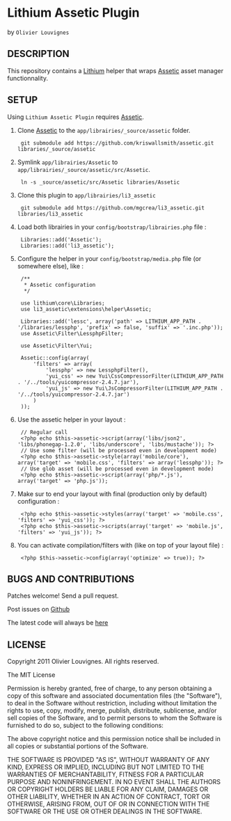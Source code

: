 # Lithium Assetic Plugin #
by `Olivier Louvignes`

## DESCRIPTION ##

This repository contains a [Lithium](https://github.com/UnionOfRAD/lithium) helper that wraps [Assetic](https://github.com/kriswallsmith/assetic) asset manager functionnality.

## SETUP ##

Using `Lithium Assetic Plugin` requires [Assetic](https://github.com/kriswallsmith/assetic).

1. Clone [Assetic](https://github.com/kriswallsmith/assetic) to the `app/librairies/_source/assetic` folder.

		git submodule add https://github.com/kriswallsmith/assetic.git libraries/_source/assetic

2. Symlink `app/librairies/Assetic` to `app/librairies/_source/assetic/src/Assetic`.

		ln -s _source/assetic/src/Assetic libraries/Assetic

2. Clone this plugin to `app/librairies/li3_assetic`

		git submodule add https://github.com/mgcrea/li3_assetic.git libraries/li3_assetic

3. Load both librairies in your `config/bootstrap/librairies.php` file :

		Libraries::add('Assetic');
		Libraries::add('li3_assetic');

4. Configure the helper in your `config/bootstrap/media.php` file (or somewhere else), like :

		/**
		 * Assetic configuration
		 */

		use lithium\core\Libraries;
		use li3_assetic\extensions\helper\Assetic;

		Libraries::add('lessc', array('path' => LITHIUM_APP_PATH . '/libraries/lessphp', 'prefix' => false, 'suffix' => '.inc.php'));
		use Assetic\Filter\LessphpFilter;

		use Assetic\Filter\Yui;

		Assetic::config(array(
			'filters' => array(
				'lessphp' => new LessphpFilter(),
				'yui_css' => new Yui\CssCompressorFilter(LITHIUM_APP_PATH . '/../tools/yuicompressor-2.4.7.jar'),
				'yui_js' => new Yui\JsCompressorFilter(LITHIUM_APP_PATH . '/../tools/yuicompressor-2.4.7.jar')
			)
		));

5. Use the assetic helper in your layout :

		// Regular call
		<?php echo $this->assetic->script(array('libs/json2', 'libs/phonegap-1.2.0', 'libs/underscore', 'libs/mustache')); ?>
		// Use some filter (will be processed even in development mode)
		<?php echo $this->assetic->style(array('mobile/core'), array('target' => 'mobile.css', 'filters' => array('lessphp')); ?>
		// Use glob asset (will be processed even in development mode)
		<?php echo $this->assetic->script(array('php/*.js'), array('target' => 'php.js'));

6. Make sur to end your layout with final (production only by default) configuration :

		<?php echo $this->assetic->styles(array('target' => 'mobile.css', 'filters' => 'yui_css')); ?>
		<?php echo $this->assetic->scripts(array('target' => 'mobile.js', 'filters' => 'yui_js')); ?>

7. You can activate compilation/filters with (like on top of your layout file) :

		<?php $this->assetic->config(array('optimize' => true)); ?>


## BUGS AND CONTRIBUTIONS ##

Patches welcome! Send a pull request.

Post issues on [Github](http://github.com/mgcrea/li3_assetic/issues)

The latest code will always be [here](http://github.com/mgcrea/li3_assetic)

## LICENSE ##

Copyright 2011 Olivier Louvignes. All rights reserved.

The MIT License

Permission is hereby granted, free of charge, to any person obtaining a copy of this software and associated documentation files (the "Software"), to deal in the Software without restriction, including without limitation the rights to use, copy, modify, merge, publish, distribute, sublicense, and/or sell copies of the Software, and to permit persons to whom the Software is furnished to do so, subject to the following conditions:

The above copyright notice and this permission notice shall be included in all copies or substantial portions of the Software.

THE SOFTWARE IS PROVIDED "AS IS", WITHOUT WARRANTY OF ANY KIND, EXPRESS OR IMPLIED, INCLUDING BUT NOT LIMITED TO THE WARRANTIES OF MERCHANTABILITY, FITNESS FOR A PARTICULAR PURPOSE AND NONINFRINGEMENT. IN NO EVENT SHALL THE AUTHORS OR COPYRIGHT HOLDERS BE LIABLE FOR ANY CLAIM, DAMAGES OR OTHER LIABILITY, WHETHER IN AN ACTION OF CONTRACT, TORT OR OTHERWISE, ARISING FROM, OUT OF OR IN CONNECTION WITH THE SOFTWARE OR THE USE OR OTHER DEALINGS IN THE SOFTWARE.
